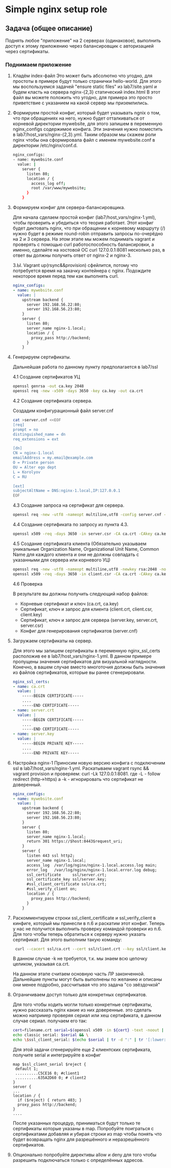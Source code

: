 # Simple nginx setup role

## Задача (общее описание)

Поднять любое "приложение" на 2 серверах (одинаковое), выполнить доступ к этому приложению через балансировщик с
авторизацией через сертификаты.

### Поднимаем приложение

1. Кладём index-файл Это может быть абсолютно что угодно, для простоты в примере будут только странички hello-world. Для
   этого мы воспользуемся задачей "ensure static files" из lab7/site.yaml и будем класть на сервера nginx-{2,3}
   статический index.html В этот файл вы можете положить что угодно, для примера это просто приветствие с указанием на
   какой сервер мы приземлились.
2. Формируем простой конфиг, который будет указывать ngnix о том, что при обращениях на него, нужно будет отталкиваться
   от корневой директории mywebsite, для этого запишем в переменную nginx_configs содержимое конфига. Эти значения нужно
   поместить в lab7/host_vars/nginx-{2,3}.yml. Таким образом мы скажем роли nginx чтобы она сформировала файл с именем
   mywebsite.conf в директории /etc/nginx/conf.d.
   ```bash
   nginx_configs:
   - name: mywebsite.conf
     value: |
       server {
         listen 80;
         location / {
           access_log off;
           root /var/www/mywebsite;
         }
       }
   ```
3. Формируем конфиг для сервера-балансировщика.

   Для начала сделаем простой конфиг (lab7/host_vars/nginx-1.yml), чтобы проверить и убедиться что теория работает. Этот
   конфиг будет диктовать nginx, что при обращении к корневому маршруту (/) нужно будет в режиме round-robin отправить
   запросы по-очерёдно на 2 и 3 сервера. На этом этапе мы можем поднимать vagrant и проверять с помощью curl
   работоспособность балансировки, а именно, сделайте на хостовой ОС curl 127.0.0.1:8081 несколько раз, в ответ вы
   должны получить ответ от nginx-2 и nginx-3.

   З.Ы. Vagrant up(rsync&&provision) сфейлится, потому что потребуется время на закачку контейнера с nginx. Подождите
   некоторое время перед тем как выполнять curl.
   ```yaml
   nginx_configs:
   - name: mywebsite.conf
     value: |
       upstream backend {
         server 192.168.56.22:80;
         server 192.168.56.23:80;
       }
       server {
         listen 80;
         server_name nginx-1.local;
         location / {
           proxy_pass http://backend;
         }
       }
   ```

4. Генерируем сертификаты.

   Дальнейшая работа по данному пункту предполагается в lab7/ssl

   4.1 Создание сертификатов УЦ
   ```bash
   openssl genrsa -out ca.key 2048
   openssl req -new -x509 -days 3650 -key ca.key -out ca.crt
   ```

   4.2 Создание сертификата сервера.

   Создадим конфигурационный файл server.cnf
   ```bash
   cat >server.cnf <<EOF
   [req]
   prompt = no
   distinguished_name = dn
   req_extensions = ext
   
   [dn]
   CN = nginx-1.local
   emailAddress = my.email@example.com
   O = Private person
   OU = Alter ego dept
   L = Korolyov
   C = RU
   
   [ext]
   subjectAltName = DNS:nginx-1.local,IP:127.0.0.1
   EOF
   ```

   4.3 Создание запроса на сертификат для сервера.

   ```bash
   openssl req -new -utf8 -nameopt multiline,utf8 -config server.cnf -newkey rsa:2048 -keyout server.key -nodes -out server.csr
   ```

   4.4 Создание сертификата по запросу из пункта 4.3.

   ```bash
   openssl x509 -req -days 3650 -in server.csr -CA ca.crt -CAkey ca.key -set_serial 01 -out server.crt -extfile server.cnf -extensions ext
   ```

   4.5 Создание сертификата клиента (Обязательно указываем уникальные Organization Name, Organizational Unit Name,
   Common Name для каждого клиента и они не должны совпадать с указанными для сервера или корневого УЦ)

   ```bash
   openssl req -new -utf8 -nameopt multiline,utf8 -newkey rsa:2048 -nodes -keyout client.key -out client.csr
   openssl x509 -req -days 3650 -in client.csr -CA ca.crt -CAkey ca.key -set_serial 01 -out client.crt
   ```

   4.6 Проверка

   В результате вы должны получить следующий набор файлов:
    - Корневые сертификат и ключ (ca.crt, ca.key)
    - Сертификат, ключ и запрос для клиента (client.crt, client.csr, client.key)
    - Сертификат, ключ и запрос для сервера (server.key, server.crt, server.csr)
    - Конфиг для генерирования сертификатов (server.cnf)

5. Загружаем сертификаты на сервер.

   Для этого мы запишем сертификаты в переменную nginx_ssl_certs расположив ее в lab7/host_vars/nginx-1.yml. В данном
   примере пропущены значения сертификатов для визуальной наглядности. Конечно, в вашем случае вместо многоточия должны
   быть значения из файлов сертификатов, которые вы ранее сгенерировали.
   ```yaml
   nginx_ssl_certs:
   - name: ca.crt
     value: |
       -----BEGIN CERTIFICATE-----
       ....
       -----END CERTIFICATE-----
   - name: server.crt
     value: |
       -----BEGIN CERTIFICATE-----
       ....
       -----END CERTIFICATE-----
   - name: server.key
     value: |
       -----BEGIN PRIVATE KEY-----
       ....
       -----END PRIVATE KEY-----
   ```

6. Настройка nginx-1 Приносим новую версию конфига с подключеним ssl в lab7/host_vars/nginx-1.yml. Раскатываем vagrant
   rsync && vagrant provision и проверяем: curl -Lk 127.0.0.1:8081. где -L - follow redirect (http->https) а -k -
   игнорировать что сертификат не доверенный.

   ```yaml
   nginx_configs:
   - name: mywebsite.conf
     value: |
       upstream backend {
         server 192.168.56.22:80;
         server 192.168.56.23:80;
       }
       server {
         listen 80;
         server_name nginx-1.local;
         return 301 https://$host:8443$request_uri;
       }
       server {
         listen 443 ssl http2;
         server_name nginx-1.local;
         access_log  /var/log/nginx/nginx-1.local.access.log main;
         error_log   /var/log/nginx/nginx-1.local.error.log debug;
         ssl_certificate     ssl/server.crt;
         ssl_certificate_key ssl/server.key;
         #ssl_client_certificate ssl/ca.crt;
         #ssl_verify_client on;
         location / {
           proxy_pass http://backend;
         }
       }  

7. Раскомментируем строки ssl_client_certificate и ssl_verify_client в кинфиге, который мы принесли в п.6 и раскатим
   этот конфиг. Теперь у нас не получится выполнить проверку командой проверки из п.6. Для того чтобы теперь обратиться
   к серверу нужно указать сертификат. Для этого выполним такую команду:
   ```bash
    curl --cacert ssl/ca.crt --cert ssl/client.crt --key ssl/client.key -L 127.0.0.1:8081
   ```
   В данном случае -k не требуется, т.к. мы знаем всю цепочку целиком, указывая ca.crt.

   На данном этапе считаем основную часть ЛР законченной. Дальнейшие пункты могут быть выполнены по желанию и описаны
   они менее подробно, рассчитывая что это задача "со звёздочкой"

8. Ограничиваем доступ только для конкретных сертификатов.

   Для того чтобы ходить могли только конкретные сертификаты, нужно рассказать nginx какие из них доверенные. это
   сделать можно например проверяя сериал или хеш сертификата, в данном случае сериал. получаем его так:

   ```bash
   cert=filename.crt serial=$(openssl x509 -in ${cert} -text -noout | grep -A1 Serial | grep -v Serial | tr -d ' ') && \
   echo classic serial: $serial && \
   echo \$ssl_client_serial: $(echo $serial | tr -d ":" | tr '[:lower:]' '[:upper:]')
   ```

   Для этой задачи сгенерируйте еще 2 клиентских сертификата, получите serial и интегрируйте в конфиг

   ```text
   map $ssl_client_serial $reject {
    default 1;
    ..........C5CE16 0; #client1
    ..........635A2D60 0; # client2
   }
   server {
   ...
   location / {
     if ($reject) { return 403; }
     proxy_pass http://backend;
   }
   ....
   ```

   После указанных процедур, приниматься будут только те сертификаты которые указаны в map. Попробуйте поиграться с
   сертификатами добавляя и убирая строки из map чтобы понять что будет возвращать nginx для разрешённого и
   неразрешённого сертификатов.

9. Опционально попробуйте директивы allow и deny для того чтобы разрешить подключаться только с определённых адресов.
